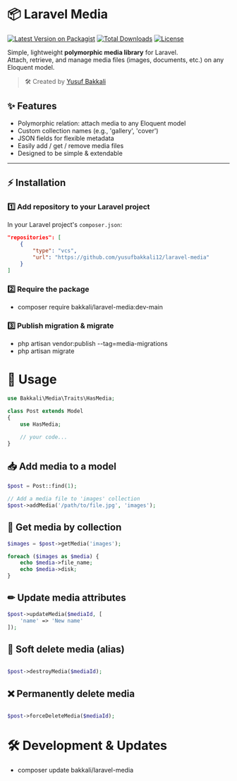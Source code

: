 # 📦 Laravel Media

[![Latest Version on Packagist](https://img.shields.io/packagist/v/bakkali/laravel-media.svg?style=flat-square)](https://packagist.org/packages/bakkali/laravel-media)
[![Total Downloads](https://img.shields.io/packagist/dt/bakkali/laravel-media.svg?style=flat-square)](https://packagist.org/packages/bakkali/laravel-media)
[![License](https://img.shields.io/packagist/l/bakkali/laravel-media.svg?style=flat-square)](https://packagist.org/packages/bakkali/laravel-media)

Simple, lightweight **polymorphic media library** for Laravel.  
Attach, retrieve, and manage media files (images, documents, etc.) on any Eloquent model.

> 🛠 Created by [Yusuf Bakkali](https://github.com/yusufbakkali12)

## ✨ Features

- Polymorphic relation: attach media to any Eloquent model
- Custom collection names (e.g., 'gallery', 'cover')
- JSON fields for flexible metadata
- Easily add / get / remove media files
- Designed to be simple & extendable

---

## ⚡ Installation

### 1️⃣ Add repository to your Laravel project

In your Laravel project's `composer.json`:

```json
"repositories": [
    {
        "type": "vcs",
        "url": "https://github.com/yusufbakkali12/laravel-media"
    }
]
```

### 2️⃣ Require the package

- composer require bakkali/laravel-media:dev-main


### 3️⃣ Publish migration & migrate

- php artisan vendor:publish --tag=media-migrations
- php artisan migrate

# 🧩 Usage

```php
use Bakkali\Media\Traits\HasMedia;

class Post extends Model
{
    use HasMedia;

    // your code...
}
```

## 📥 Add media to a model

```php
$post = Post::find(1);

// Add a media file to 'images' collection
$post->addMedia('/path/to/file.jpg', 'images');

```

## 📂 Get media by collection

```php
$images = $post->getMedia('images');

foreach ($images as $media) {
    echo $media->file_name;
    echo $media->disk;
}
```

## ✏ Update media attributes

```php
$post->updateMedia($mediaId, [
    'name' => 'New name'
]);
```

## 🧹 Soft delete media (alias)

```php

$post->destroyMedia($mediaId);

```

## ❌ Permanently delete media

```php

$post->forceDeleteMedia($mediaId);

```


# 🛠 Development & Updates

- composer update bakkali/laravel-media